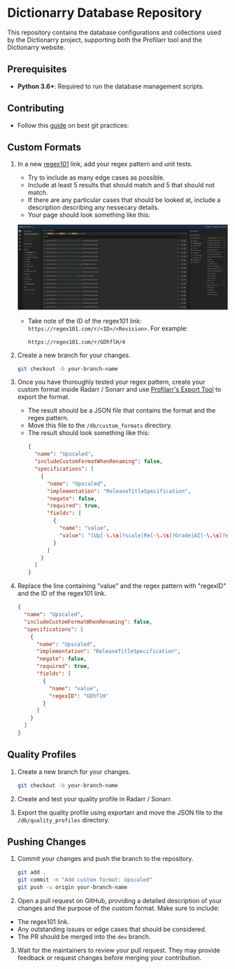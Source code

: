 # Dictionarry Database Repository

This repository contains the database configurations and collections used by the Dictionarry project, supporting both the Profilarr tool and the Dictionarry website.

## Prerequisites

- **Python 3.6+**: Required to run the database management scripts.

## Contributing

- Follow this [guide]((https://github.com/Dictionarry-Hub/docs/blob/main/Contributing/git.md)) on best git practices: 

## Custom Formats
1. In a new [regex101](https://regex101.com/) link, add your regex pattern and unit tests.
   - Try to include as many edge cases as possible.
   - Include at least 5 results that should match and 5 that should not match.
    - If there are any particular cases that should be looked at, include a description describing any nessecary details. 
   - Your page should look something like this:

    ![Regex101 Example](https://github.com/Dictionarry-Hub/docs/blob/main/Contributing/Regex101%20Example.png)

   - Take note of the ID of the regex101 link: `https://regex101.com/r/<ID>/<Revision>`. For example:
     ```
     https://regex101.com/r/GDhflH/4
     ```

2. Create a new branch for your changes.
   ```bash
   git checkout -b your-branch-name
   ```

3. Once you have thoroughly tested your regex pattern, create your custom format inside Radarr / Sonarr and use [Profilarr's Export Tool](https://github.com/Dictionarry-Hub/profilarr?tab=readme-ov-file#exporting) to export the format.
   - The result should be a JSON file that contains the format and the regex pattern.
   - Move this file to the `/db/custom_formats` directory.
   - The result should look something like this:
     ```json
     {
       "name": "Upscaled",
       "includeCustomFormatWhenRenaming": false,
       "specifications": [
         {
           "name": "Upscaled",
           "implementation": "ReleaseTitleSpecification",
           "negate": false,
           "required": true,
           "fields": [
             {
               "name": "value",
               "value": "(Up[-\.\s]?scale|Re[-\.\s]?Grade|AI[-\.\s]?enhanced)"
             }
           ]
         }
       ]
     }
     ```

4. Replace the line containing "value" and the regex pattern with "regexID" and the ID of the regex101 link.
   ```json
   {
     "name": "Upscaled",
     "includeCustomFormatWhenRenaming": false,
     "specifications": [
       {
         "name": "Upscaled",
         "implementation": "ReleaseTitleSpecification",
         "negate": false,
         "required": true,
         "fields": [
           {
             "name": "value",
             "regexID": "GDhflH"
           }
         ]
       }
     ]
   }
   ```

## Quality Profiles 
1. Create a new branch for your changes.
   ```bash
   git checkout -b your-branch-name
   ```
2. Create and test your quality profile in Radarr / Sonarr.

3. Export the quality profile using exportarr and move the JSON file to the `/db/quality_profiles` directory.

## Pushing Changes

1. Commit your changes and push the branch to the repository.
   ```bash
   git add .
   git commit -m "Add custom format: Upscaled"
   git push -u origin your-branch-name
   ```

2. Open a pull request on GitHub, providing a detailed description of your changes and the purpose of the custom format. Make sure to include:
  - The regex101 link.
  - Any outstanding issues or edge cases that should be considered.
  - The PR should be merged into the `dev` branch.

3. Wait for the maintainers to review your pull request. They may provide feedback or request changes before merging your contribution.
